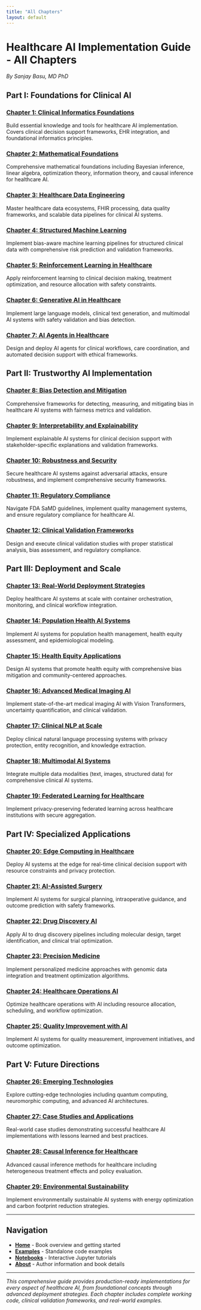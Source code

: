 ```yaml
---
title: "All Chapters"
layout: default
---
```


# Healthcare AI Implementation Guide - All Chapters

*By Sanjay Basu, MD PhD*

## Part I: Foundations for Clinical AI

### [Chapter 1: Clinical Informatics Foundations](/_chapters/01-clinical-informatics-peer-reviewed.html)
Build essential knowledge and tools for healthcare AI implementation. Covers clinical decision support frameworks, EHR integration, and foundational informatics principles.

### [Chapter 2: Mathematical Foundations](/_chapters/02-mathematical-foundations-peer-reviewed.html)
Comprehensive mathematical foundations including Bayesian inference, linear algebra, optimization theory, information theory, and causal inference for healthcare AI.

### [Chapter 3: Healthcare Data Engineering](/_chapters/03-healthcare-data-engineering-peer-reviewed.html)
Master healthcare data ecosystems, FHIR processing, data quality frameworks, and scalable data pipelines for clinical AI systems.

### [Chapter 4: Structured Machine Learning](/_chapters/04-structured-ml-clinical-comprehensive.html)
Implement bias-aware machine learning pipelines for structured clinical data with comprehensive risk prediction and validation frameworks.

### [Chapter 5: Reinforcement Learning in Healthcare](/_chapters/05-reinforcement-learning-healthcare-comprehensive.html)
Apply reinforcement learning to clinical decision making, treatment optimization, and resource allocation with safety constraints.

### [Chapter 6: Generative AI in Healthcare](/_chapters/06-generative-ai-healthcare-comprehensive.html)
Implement large language models, clinical text generation, and multimodal AI systems with safety validation and bias detection.

### [Chapter 7: AI Agents in Healthcare](/_chapters/07-ai-agents-healthcare-comprehensive.html)
Design and deploy AI agents for clinical workflows, care coordination, and automated decision support with ethical frameworks.

## Part II: Trustworthy AI Implementation

### [Chapter 8: Bias Detection and Mitigation](/_chapters/08-bias-detection-mitigation-comprehensive.html)
Comprehensive frameworks for detecting, measuring, and mitigating bias in healthcare AI systems with fairness metrics and validation.

### [Chapter 9: Interpretability and Explainability](/_chapters/09-interpretability-explainability-comprehensive.html)
Implement explainable AI systems for clinical decision support with stakeholder-specific explanations and validation frameworks.

### [Chapter 10: Robustness and Security](/_chapters/10-robustness-security-comprehensive.html)
Secure healthcare AI systems against adversarial attacks, ensure robustness, and implement comprehensive security frameworks.

### [Chapter 11: Regulatory Compliance](/_chapters/11-regulatory-compliance-comprehensive.html)
Navigate FDA SaMD guidelines, implement quality management systems, and ensure regulatory compliance for healthcare AI.

### [Chapter 12: Clinical Validation Frameworks](/_chapters/12-clinical-validation-frameworks-comprehensive.html)
Design and execute clinical validation studies with proper statistical analysis, bias assessment, and regulatory compliance.

## Part III: Deployment and Scale

### [Chapter 13: Real-World Deployment Strategies](/_chapters/13-real-world-deployment-strategies-comprehensive.html)
Deploy healthcare AI systems at scale with container orchestration, monitoring, and clinical workflow integration.

### [Chapter 14: Population Health AI Systems](/_chapters/14-population-health-ai-systems-comprehensive.html)
Implement AI systems for population health management, health equity assessment, and epidemiological modeling.

### [Chapter 15: Health Equity Applications](/_chapters/15-health-equity-applications-comprehensive.html)
Design AI systems that promote health equity with comprehensive bias mitigation and community-centered approaches.

### [Chapter 16: Advanced Medical Imaging AI](/_chapters/16-advanced-medical-imaging-ai-comprehensive.html)
Implement state-of-the-art medical imaging AI with Vision Transformers, uncertainty quantification, and clinical validation.

### [Chapter 17: Clinical NLP at Scale](/_chapters/17-clinical-nlp-at-scale-comprehensive.html)
Deploy clinical natural language processing systems with privacy protection, entity recognition, and knowledge extraction.

### [Chapter 18: Multimodal AI Systems](/_chapters/18-multimodal-ai-systems-comprehensive.html)
Integrate multiple data modalities (text, images, structured data) for comprehensive clinical AI systems.

### [Chapter 19: Federated Learning for Healthcare](/_chapters/19-federated-learning-healthcare-comprehensive.html)
Implement privacy-preserving federated learning across healthcare institutions with secure aggregation.

## Part IV: Specialized Applications

### [Chapter 20: Edge Computing in Healthcare](/_chapters/20-edge-computing-healthcare-comprehensive.html)
Deploy AI systems at the edge for real-time clinical decision support with resource constraints and privacy protection.

### [Chapter 21: AI-Assisted Surgery](/_chapters/21-ai-assisted-surgery-comprehensive.html)
Implement AI systems for surgical planning, intraoperative guidance, and outcome prediction with safety frameworks.

### [Chapter 22: Drug Discovery AI](/_chapters/22-drug-discovery-ai-comprehensive.html)
Apply AI to drug discovery pipelines including molecular design, target identification, and clinical trial optimization.

### [Chapter 23: Precision Medicine](/_chapters/23-precision-medicine-comprehensive.html)
Implement personalized medicine approaches with genomic data integration and treatment optimization algorithms.

### [Chapter 24: Healthcare Operations AI](/_chapters/24-healthcare-operations-ai-comprehensive.html)
Optimize healthcare operations with AI including resource allocation, scheduling, and workflow optimization.

### [Chapter 25: Quality Improvement with AI](/_chapters/25-quality-improvement-ai-comprehensive.html)
Implement AI systems for quality measurement, improvement initiatives, and outcome optimization.

## Part V: Future Directions

### [Chapter 26: Emerging Technologies](/_chapters/26-emerging-technologies-comprehensive.html)
Explore cutting-edge technologies including quantum computing, neuromorphic computing, and advanced AI architectures.

### [Chapter 27: Case Studies and Applications](/_chapters/27-case-studies-applications-comprehensive.html)
Real-world case studies demonstrating successful healthcare AI implementations with lessons learned and best practices.

### [Chapter 28: Causal Inference for Healthcare](/_chapters/28-causal-inference-comprehensive.html)
Advanced causal inference methods for healthcare including heterogeneous treatment effects and policy evaluation.

### [Chapter 29: Environmental Sustainability](/_chapters/29-environmental-sustainability-comprehensive.html)
Implement environmentally sustainable AI systems with energy optimization and carbon footprint reduction strategies.

---

## Navigation

- **[Home](/)** - Book overview and getting started
- **[Examples](/examples/)** - Standalone code examples
- **[Notebooks](/notebooks/)** - Interactive Jupyter tutorials
- **[About](/about/)** - Author information and book details

---

*This comprehensive guide provides production-ready implementations for every aspect of healthcare AI, from foundational concepts through advanced deployment strategies. Each chapter includes complete working code, clinical validation frameworks, and real-world examples.*

